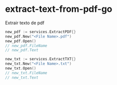 # extract-text-from-pdf-go
Extrair texto de pdf

``` go
new_pdf := services.ExtractPDF{}
new_pdf.New("<File Name>.pdf")
new_pdf.Open()
// new_pdf.FileName
// new_pdf.Text

new_txt := services.ExtractTXT{}
new_txt.New("<File Name>.txt")
new_txt.Open()
// new_txt.FileName
// new_txt.Text
```
